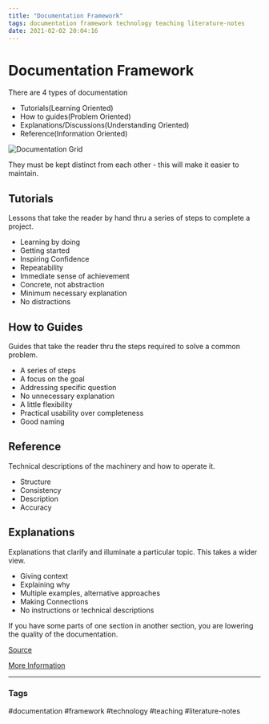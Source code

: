 ```yaml
---
title: "Documentation Framework"
tags: documentation framework technology teaching literature-notes
date: 2021-02-02 20:04:16
---
```


# Documentation Framework

There are 4 types of documentation
- Tutorials(Learning Oriented)
- How to guides(Problem Oriented)
- Explanations/Discussions(Understanding Oriented)
- Reference(Information Oriented)

![Documentation Grid](https://documentation.divio.com/_images/overview.png)

They must be kept distinct from each other - this will make it easier to maintain.

## Tutorials

Lessons that take the reader by hand thru a series of steps to complete a project.

- Learning by doing
- Getting started
- Inspiring Confidence
- Repeatability
- Immediate sense of achievement
- Concrete, not abstraction
- Minimum necessary explanation
- No distractions

## How to Guides

Guides that take the reader thru the steps required to solve a common problem.

- A series of steps
- A focus on the goal
- Addressing specific question
- No unnecessary explanation
- A little flexibility
- Practical usability over completeness
- Good naming

## Reference

Technical descriptions of the machinery and how to operate it.

- Structure
- Consistency
- Description
- Accuracy

## Explanations

Explanations that clarify and illuminate a particular topic. This takes a wider view.

- Giving context
- Explaining why
- Multiple examples, alternative approaches
- Making Connections
- No instructions or technical descriptions


If you have some parts of one section in another section, you are lowering the quality of the documentation.

[Source](https://www.youtube.com/watch?v=t4vKPhjcMZg)

[More Information](https://documentation.divio.com/)




---
### Tags
#documentation #framework #technology #teaching #literature-notes
